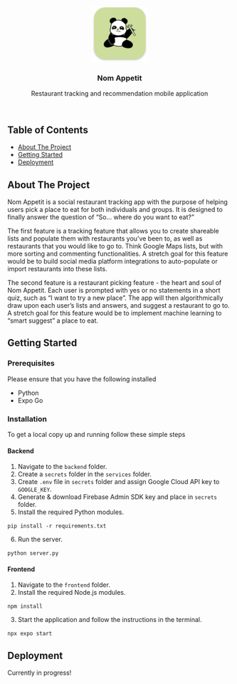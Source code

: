 <br>
<div>
  <p align="center">
    <a href="">
      <img src="frontend/assets/logo-1.jpg" alt="Logo" width="125" height="125">
    </a>
  </p>
  <h3 align="center">Nom Appetit</h3>
  <p align="center">Restaurant tracking and recommendation mobile application</p>
</div>
<br>

## Table of Contents
+ [About The Project](#abouttheproject)
+ [Getting Started](#getting-started)
+ [Deployment](#deployment)

## About The Project
Nom Appetit is a social restaurant tracking app with the purpose of helping users pick a place to eat for both individuals and groups. It is designed to finally answer the question of “So… where do you want to eat?”

The first feature is a tracking feature that allows you to create shareable lists and populate them with restaurants you’ve been to, as well as restaurants that you would like to go to. Think Google Maps lists, but with more sorting and commenting functionalities. A stretch goal for this feature would be to build social media platform integrations to auto-populate or import restaurants into these lists.

The second feature is a restaurant picking feature - the heart and soul of Nom Appetit. Each user is prompted with yes or no statements in a short quiz, such as “I want to try a new place”. The app will then algorithmically draw upon each user’s lists and answers, and suggest a restaurant to go to. A stretch goal for this feature would be to implement machine learning to “smart suggest” a place to eat.

## Getting Started
### Prerequisites
Please ensure that you have the following installed

- Python
- Expo Go

### Installation
To get a local copy up and running follow these simple steps

#### Backend
1. Navigate to the `backend` folder.
2. Create a `secrets` folder in the `services` folder.
3. Create `.env` file in `secrets` folder and assign Google Cloud API key to `GOOGLE_KEY`.
4. Generate & download Firebase Admin SDK key and place in `secrets` folder.
5. Install the required Python modules.
```
pip install -r requirements.txt
```
6. Run the server.
```
python server.py
```

#### Frontend
1. Navigate to the `frontend` folder.
2. Install the required Node.js modules.
```
npm install
```
3. Start the application and follow the instructions in the terminal.
```
npx expo start
```

## Deployment
Currently in progress!
